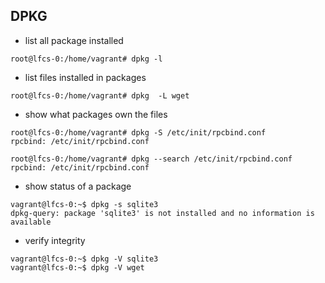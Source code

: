 ## DPKG
- list all package installed
```
root@lfcs-0:/home/vagrant# dpkg -l
```

- list files installed in packages
```
root@lfcs-0:/home/vagrant# dpkg  -L wget
```

- show what packages own the files
```
root@lfcs-0:/home/vagrant# dpkg -S /etc/init/rpcbind.conf
rpcbind: /etc/init/rpcbind.conf

root@lfcs-0:/home/vagrant# dpkg --search /etc/init/rpcbind.conf
rpcbind: /etc/init/rpcbind.conf
```

- show status of a package
```
vagrant@lfcs-0:~$ dpkg -s sqlite3
dpkg-query: package 'sqlite3' is not installed and no information is available
```

- verify integrity
```
vagrant@lfcs-0:~$ dpkg -V sqlite3
vagrant@lfcs-0:~$ dpkg -V wget
```
